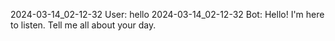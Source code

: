 2024-03-14_02-12-32 User: hello
2024-03-14_02-12-32 Bot: Hello! I'm here to listen. Tell me all about your day.
